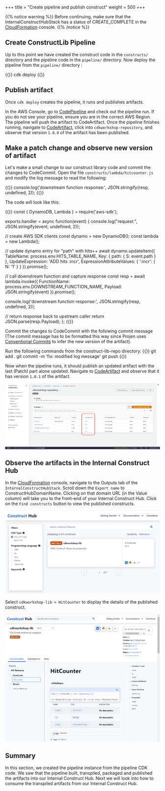+++
title = "Create pipeline and publish construct"
weight = 500
+++

{{% notice warning %}}
Before continuing, make sure that the InternalConstructHubStack has a status of CREATE_COMPLETE in the <a href="https://console.aws.amazon.com/cloudformation" target="_blank">CloudFormation</a> console.
{{% /notice %}}

## Create ConstructLib Pipeline

 Up to this point we have created the construct code in the `constructs/` directory and the pipeline code in the `pipeline/` directory. Now deploy the pipeline from the `pipeline/` directory :

{{<highlight bash>}}
cdk deploy
{{</highlight>}}

## Publish artifact

Once `cdk deploy` creates the pipeline, it runs and publishes artifacts.

In the AWS Console, go to <a href="https://console.aws.amazon.com/codesuite/codepipeline/pipelines" target="_blank">CodePipeline</a> and check out the pipeline run. If you do not see your pipeline, ensure you are in the correct AWS Region. The pipeline will push the artifact to CodeArtifact. Once the pipeline finishes running, navigate to <a href="https://console.aws.amazon.com/codesuite/codeartifact/repositories" target="_blank">CodeArtifact</a>, click into `cdkworkshop-repository`, and observe that version `1.0.0` of the artifact has been published.

## Make a patch change and observe new version of artifact

Let's make a small change to our construct library code and commit the changes to CodeCommit. Open the file `constructs/lambda/hitcounter.js` and modify the log message to read the following:

{{<highlight ts>}}
console.log('downstream function response:', JSON.stringify(resp, undefined, 2));
{{</highlight>}}

The code will look like this:

{{<highlight ts>}}
const { DynamoDB, Lambda } = require('aws-sdk');

exports.handler = async function(event) {
  console.log("request:", JSON.stringify(event, undefined, 2));

  // create AWS SDK clients
  const dynamo = new DynamoDB();
  const lambda = new Lambda();

  // update dynamo entry for "path" with hits++
  await dynamo.updateItem({
    TableName: process.env.HITS_TABLE_NAME,
    Key: { path: { S: event.path } },
    UpdateExpression: 'ADD hits :incr',
    ExpressionAttributeValues: { ':incr': { N: '1' } }
  }).promise();

  // call downstream function and capture response
  const resp = await lambda.invoke({
    FunctionName: process.env.DOWNSTREAM_FUNCTION_NAME,
    Payload: JSON.stringify(event)
  }).promise();

  console.log('downstream function response:', JSON.stringify(resp, undefined, 2));

  // return response back to upstream caller
  return JSON.parse(resp.Payload);
};
{{</highlight>}}

Commit the changes to CodeCommit with the following commit message (The commit message has to be formatted this way since Projen uses <a href="https://www.conventionalcommits.org/en/v1.0.0/#specification" target="_blank">Conventional Commits</a> to infer the new version of the artifact).

Run the following commands from the construct-lib-repo directory:
{{<highlight bash>}}
git add .
git commit -m 'fix: modified log message'
git push
{{</highlight>}}

Now when the pipeline runs, it should publish an updated artifact with the last (Patch) part alone updated. Navigate to <a href="https://console.aws.amazon.com/codesuite/codeartifact/repositories" target="_blank">CodeArtifact</a> and observe that it has version `1.0.1` of the artifact.

![](./code-artifact-cdkworkshop-lib-1.0.1.png)

## Observe the artifacts in the Internal Construct Hub

In the <a href="https://console.aws.amazon.com/cloudformation" target="_blank">CloudFormation</a> console, navigate to the Outputs tab of the `InternalConstructHubStack`. Scroll down the `Export name` to ConstructHubDomainName. Clicking on that domain URL (in the Value column) will take you to the front-end of your Internal Construct Hub. Click on the `Find constructs` button to view the published constructs.

![](./internal-construct-hub-website-search.png)

Select `cdkworkshop-lib > HitCounter` to display the details of the published construct.

![](./internal-construct-hub-website-details.png)

## Summary

In this section, we created the pipeline instance from the pipeline CDK code. We saw that the pipeline built, transpiled, packaged and published the artifacts into our Internal Construct Hub. Next we will look into how to consume the transpiled artifacts from our Internal Construct Hub.
